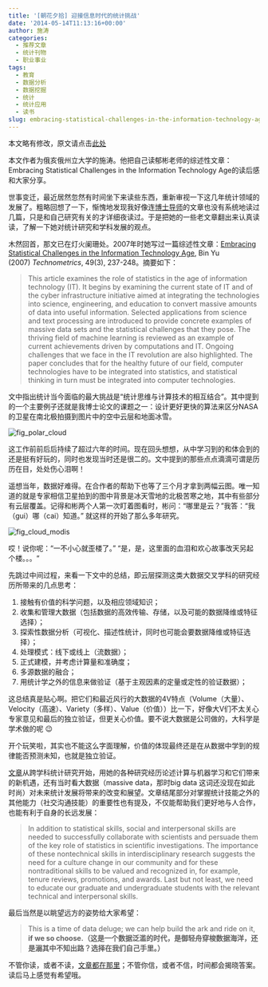 ```yaml
---
title: '[朝花夕拾] 迎接信息时代的统计挑战'
date: '2014-05-14T11:13:16+00:00'
author: 施涛
categories:
  - 推荐文章
  - 统计刊物
  - 职业事业
tags:
  - 教育
  - 数据分析
  - 数据挖掘
  - 统计
  - 统计应用
  - 读书
slug: embracing-statistical-challenges-in-the-information-technology-age
---
```


本文略有修改，原文请点击[此处](http://blog.cos.name/taoshi/2014/05/12/%E6%9C%9D%E8%8A%B1%E5%A4%95%E6%8B%BE%EF%BC%9A%E8%BF%8E%E6%8E%A5%E4%BF%A1%E6%81%AF%E6%97%B6%E4%BB%A3%E7%9A%84%E7%BB%9F%E8%AE%A1%E6%8C%91%E6%88%98/)

本文作者为俄亥俄州立大学的施涛。他把自己读郁彬老师的综述性文章：Embracing Statistical Challenges in the Information Technology Age的读后感和大家分享。

世事变迁，最近居然忽然有时间坐下来读些东西，重新审视一下这几年统计领域的发展了。粗略回想了一下，惭愧地发现我好像连[博士导师](http://www.stat.berkeley.edu/~binyu)的文章也没有系统地读过几篇，只是和自己研究有关的才详细夜读过。于是把她的一些老文章翻出来认真读读，了解一下她对统计研究和学科发展的观点。

木然回首，那文已在灯火阑珊处。2007年时她写过一篇综述性文章：[Embracing Statistical Challenges in the Information Technology Age](http://www.stat.berkeley.edu/~binyu/ps/embracing.pdf), Bin Yu (2007) _Technometrics_, 49(3), 237-248。摘要如下：<!--more-->

> This article examines the role of statistics in the age of information technology (IT). It begins by examining the current state of IT and of the cyber infrastructure initiative aimed at integrating the technologies into science, engineering, and education to convert massive amounts of data into useful information. Selected applications from science and text processing are introduced to provide concrete examples of massive data sets and the statistical challenges that they pose. The thriving field of machine learning is reviewed as an example of current achievements driven by computations and IT. Ongoing challenges that we face in the IT revolution are also highlighted. The paper concludes that for the healthy future of our field, computer technologies have to be integrated into statistics, and statistical thinking in turn must be integrated into computer technologies.

文中指出统计当今面临的最大挑战是“统计思维与计算技术的相互结合”。其中提到的一个主要例子还就是我博士论文的课题之一：设计更好更快的算法来区分NASA的卫星在南北极拍摄到图片中的空中云层和地面冰雪。

![fig_polar_cloud](https://uploads.cosx.org/2014/05/fig_polar_cloud.jpg)

这工作前前后后持续了超过六年的时间。现在回头想想，从中学习到的和体会到的还是挺有好玩的，同时也发现当时还是很二的。文中提到的那些点点滴滴可谓是历历在目，处处伤心泪啊！

遥想当年，数据好难得。在合作者的帮助下也等了三个月才拿到两幅云图。唯一知道的就是专家相信卫星拍到的图中背景是冰天雪地的北极苦寒之地，其中有些部分有云层覆盖。记得和彬两个人第一次盯着图看时，彬问：“哪里是云？”我答：“我（gui）哪（cai）知道。” 就这样的开始了那么多年研究。

![fig_cloud_modis](https://uploads.cosx.org/2014/05/fig_cloud_modis.jpg)

哎！说你呢：“一不小心就歪楼了。” “是，是，这里面的血泪和欢心故事改天另起个楼。。。“

先跳过中间过程，来看一下文中的总结，即云层探测这类大数据交叉学科的研究经历所带来的几点思考：

1. 接触有价值的科学问题，以及相应领域知识；
1. 收集和管理大数据（包括数据的高效传输、存储，以及可能的数据降维或特征选择）；
1. 探索性数据分析（可视化、描述性统计，同时也可能会要数据降维或特征选择）；
1. 处理模式：线下或线上（流数据）；
1. 正式建模，并考虑计算量和准确度；
1. 多源数据的融合；
1. 用统计学之外的信息来做验证（基于主观因素的定量或定性的验证数据）；

这总结真是贴心啊。把它们和最近风行的大数据的4V特点（Volume（大量）、Velocity（高速）、Variety（多样）、Value（价值））比一下，好像大V们不太关心专家意见和最后的独立验证，但更关心价值。要不说大数据是公司做的，大科学是学术做的呢 :wink:

开个玩笑啦，其实也不能这么字面理解，价值的体现最终还是在从数据中学到的规律能否预测未知，也就是独立验证。

[文章](http://www.stat.berkeley.edu/~binyu/ps/embracing.pdf)从跨学科统计研究开始，用她的各种研究经历论述计算与机器学习和它们带来的新机遇，还有当时看大数据（massive data，那时big data 这词还没现在如此时尚）对未来统计发展将带来的改变和展望。文章结尾部分对掌握统计技能之外的其他能力（社交沟通技能）的重要性也有提及，不仅能帮助我们更好地与人合作，也能有利于自身的长远发展：
 
> In addition to statistical skills, social and interpersonal skills are needed to successfully collaborate with scientists and persuade them of the key role of statistics in scientific investigations. The importance of these nontechnical skills in interdisciplinary research suggests the need for a culture change in our community and for these nontraditional skills to be valued and recognized in, for example, tenure reviews, promotions, and awards. Last but not least, we need to educate our graduate and undergraduate students with the relevant technical and interpersonal skills.

最后当然是以眺望远方的姿势给大家希望：
    
> This is a time of data deluge; we can help build the ark and ride on it, **if we so choose.（这是一个数据泛滥的时代，是御轻舟穿梭数据海洋，还是溺其中不知出路？选择在我们自己手里。）**

不管你读，或者不读，[文章都在那里](http://www.stat.berkeley.edu/~binyu/ps/embracing.pdf)；不管你信，或者不信，时间都会揭晓答案。读后马上感觉有希望哦。
